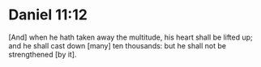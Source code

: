 # Daniel 11:12

[And] when he hath taken away the multitude, his heart shall be lifted up; and he shall cast down [many] ten thousands: but he shall not be strengthened [by it].